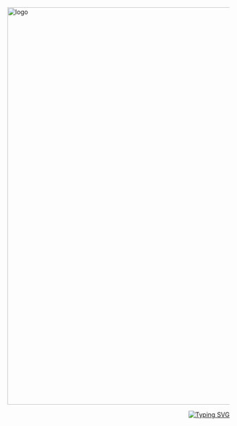 <img src="https://cdn.discordapp.com/attachments/1169626689601540206/1383341330217959565/Untitled182_20250614150140.png?ex=686cc302&is=686b7182&hm=b298929ae15eb9f263d28731b256faae3a4245535964b337aff95d644817d265&" alt="logo"  width="900" height="auto" />

<p align="right"><a href="https://git.io/typing-svg"><img src="https://readme-typing-svg.demolab.com?font=Fira+Code&size=18&pause=1000&color=F7F7F7&width=435&lines=Has+been+the+treasure+of+my+life." alt="Typing SVG" /></a></p>
